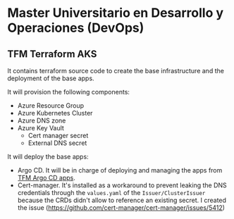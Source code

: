 # Master Universitario en Desarrollo y Operaciones (DevOps)

## TFM Terraform AKS

It contains terraform source code to create the base infrastructure and the deployment of the base apps.

It will provision the following components:
- Azure Resource Group
- Azure Kubernetes Cluster
- Azure DNS zone
- Azure Key Vault
    - Cert manager secret
    - External DNS secret

It will deploy the base apps:
- Argo CD. It will be in charge of deploying and managing the apps from [TFM Argo CD apps](https://github.com/JRuedas/tfm-argocd-apps).
- Cert-manager. It's installed as a workaround to prevent leaking the DNS credentials through the `values.yaml` of the `Issuer/ClusterIssuer` because the CRDs didn't allow to reference an existing secret. I created the issue (https://github.com/cert-manager/cert-manager/issues/5412)
